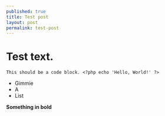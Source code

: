 ```yaml
---
published: true
title: Test post
layout: post
permalink: test-post
---
```

# Test text.

    This should be a code block. <?php echo 'Hello, World!' ?>

- Gimmie
- A
- List

**Something in bold**
